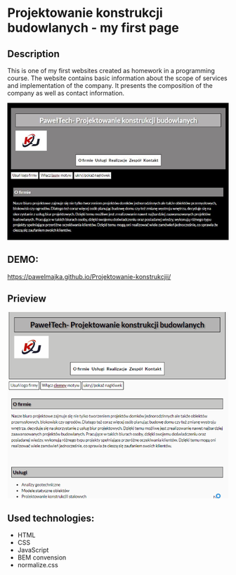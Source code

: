 # Projektowanie konstrukcji budowlanych - my first page
## Description
This is one of my first websites created as homework in a programming course. The website contains basic information about the scope of services and implementation of the company.
It presents the composition of the company as well as contact information.

![page view](images/pageView.jpg)

## DEMO:
https://pawelmajka.github.io/Projektowanie-konstrukcjii/

## Prieview
![Demo animation](images/AnimationProjektowanie.gif)

## Used technologies:
- HTML
- CSS
- JavaScript
- BEM convension
- normalize.css
